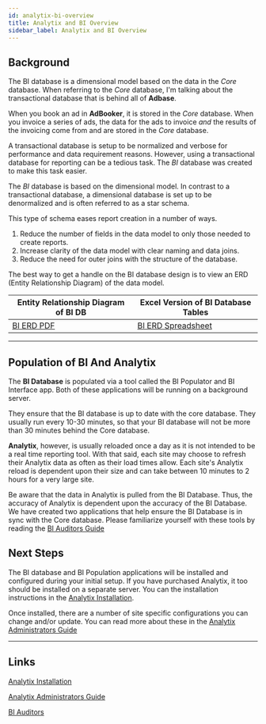 ```yaml
---
id: analytix-bi-overview
title: Analytix and BI Overview
sidebar_label: Analytix and BI Overview
---
```


##  Background

The BI database is a dimensional model based on the data in the *Core* database.  When referring to the *Core* database, I'm talking about the transactional database that is behind all of **Adbase**.  

When you book an ad in **AdBooker**, it is stored in the *Core* database.  When you invoice a series of ads, the data for the ads to invoice *and* the results of the invoicing come from and are stored in the *Core* database.

A transactional database is setup to be normalized and verbose for performance and data requirement reasons.  However, using a transactional database for reporting can be a tedious task.  The *BI* database was created to make this task easier.

The *BI* database is based on the dimensional model.    In contrast to a transactional database, a dimensional database is set up to be denormalized and is often referred to as a star schema.

This type of schema eases report creation in a number of ways.

1. Reduce the number of fields in the data model to only those needed to create reports.
2. Increase clarity of the data model with clear naming and data joins.
3. Reduce the need for outer joins with the structure of the database.

The best way to get a handle on the BI database design is to view an ERD (Entity Relationship Diagram) of the data model.

| Entity Relationship Diagram of BI DB                         | Excel Version of BI Database Tables                          |
| ------------------------------------------------------------ | ------------------------------------------------------------ |
| [BI ERD PDF](../assets/downloads/BISchema-2016-1_20160729.pdf) | [BI ERD Spreadsheet](../assets/downloads/AdBase_Schema_v2016-1(273).xlsx) |

---

## Population of BI And Analytix

The **BI Database** is populated via a tool called the BI Populator and BI Interface app.  Both of these applications will be running on a background server. 

They ensure that the BI database is up to date with the core database.  They usually run every 10-30 minutes, so that your BI database will not be more than 30 minutes behind the Core database.

**Analytix**, however, is usually reloaded once a day as it is not intended to be a real time reporting tool.  With that said, each site may choose to refresh their Analytix data as often as their load times allow.  Each site's Analytix reload is dependent upon their size and can take between 10 minutes to 2 hours for a very large site.

Be aware that the data in Analytix is pulled from the BI Database.  Thus, the accuracy of Analytix is dependent upon the accuracy of the BI Database.  We have created two applications that help ensure the BI Database is in sync with the Core database.  Please familiarize yourself with these tools by reading the [BI Auditors Guide](../bi/bi-auditors)

## Next Steps

The BI database and BI Population applications will be installed and configured during your initial setup.  If you have purchased Analytix, it too should be installed on a separate server.  You can the installation instructions in the [Analytix Installation](./analytix-install).

Once installed, there are a number of site specific configurations you can change and/or update.  You can read more about these in the [Analytix Administrators Guide](analytix-admin-guide)

----

## Links

[Analytix Installation](./analytix-install)

[Analytix Administrators Guide](analytix-admin-guide)

[BI Auditors](../bi/bi-auditors)



